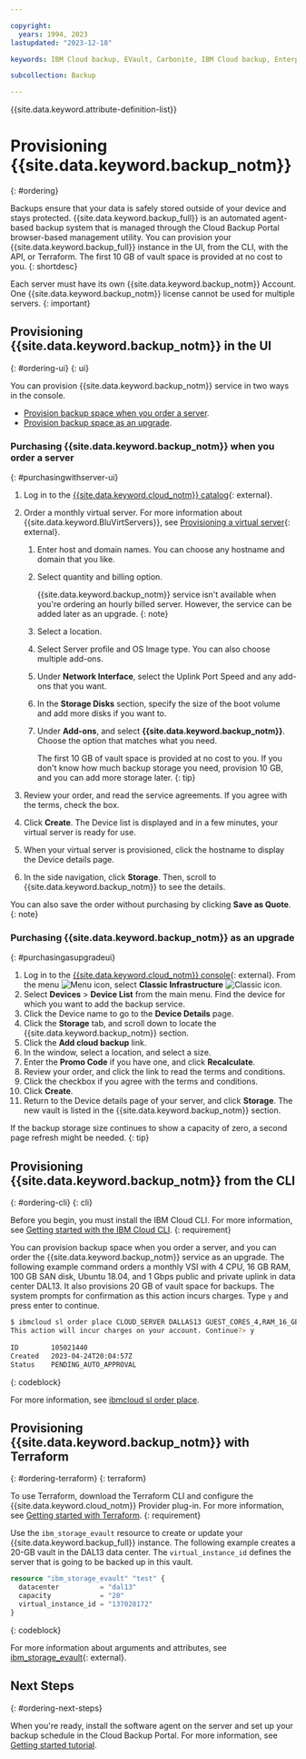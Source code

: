 ```yaml
---

copyright:
  years: 1994, 2023
lastupdated: "2023-12-18"

keywords: IBM Cloud backup, EVault, Carbonite, IBM Cloud backup, Enterprise backup, billing, pricing,

subcollection: Backup

---
```

{{site.data.keyword.attribute-definition-list}}

# Provisioning {{site.data.keyword.backup_notm}}
{: #ordering}

Backups ensure that your data is safely stored outside of your device and stays protected. {{site.data.keyword.backup_full}} is an automated agent-based backup system that is managed through the Cloud Backup Portal browser-based management utility. You can provision your {{site.data.keyword.backup_full}} instance in the UI, from the CLI, with the API, or Terraform. The first 10 GB of vault space is provided at no cost to you.
{: shortdesc}

Each server must have its own {{site.data.keyword.backup_notm}} Account. One {{site.data.keyword.backup_notm}} license cannot be used for multiple servers.
{: important}

## Provisioning {{site.data.keyword.backup_notm}} in the UI
{: #ordering-ui}
{: ui}

You can provision {{site.data.keyword.backup_notm}} service in two ways in the console.
* [Provision backup space when you order a server](#purchasingwithserver-ui).
* [Provision backup space as an upgrade](#purchasingasupgradeui).

### Purchasing {{site.data.keyword.backup_notm}} when you order a server
{: #purchasingwithserver-ui}

1. Log in to the [{{site.data.keyword.cloud_notm}} catalog](/catalog){: external}.
2. Order a monthly virtual server. For more information about {{site.data.keyword.BluVirtServers}}, see [Provisioning a virtual server](/docs/virtual-servers?topic=virtual-servers-getting-started-tutorial#provisioning-a-virtual-server-getting-started){: external}.
   1. Enter host and domain names. You can choose any hostname and domain that you like.
   1. Select quantity and billing option.

       {{site.data.keyword.backup_notm}} service isn't available when you're ordering an hourly billed server. However, the service can be added later as an upgrade.
       {: note}

   1. Select a location.
   1. Select Server profile and OS Image type. You can also choose multiple add-ons.
   1. Under **Network Interface**, select the Uplink Port Speed and any add-ons that you want.
   1. In the **Storage Disks** section, specify the size of the boot volume and add more disks if you want to.
   1. Under **Add-ons**, and select **{{site.data.keyword.backup_notm}}**. Choose the option that matches what you need.
   
      The first 10 GB of vault space is provided at no cost to you. If you don't know how much backup storage you need, provision 10 GB, and you can add more storage later.
      {: tip}

3. Review your order, and read the service agreements. If you agree with the terms, check the box.
4. Click **Create**. The Device list is displayed and in a few minutes, your virtual server is ready for use.
5. When your virtual server is provisioned, click the hostname to display the Device details page.
6. In the side navigation, click **Storage**. Then, scroll to {{site.data.keyword.backup_notm}} to see the details.

You can also save the order without purchasing by clicking **Save as Quote**.
{: note}

### Purchasing {{site.data.keyword.backup_notm}} as an upgrade
{: #purchasingasupgradeui}

1. Log in to the [{{site.data.keyword.cloud_notm}} console](/login){: external}. From the menu ![Menu icon](../icons/icon_hamburger.svg "Menu"), select **Classic Infrastructure** ![Classic icon](../icons/classic.svg "Classic").
1. Select **Devices** > **Device List** from the main menu. Find the device for which you want to add the backup service.
1. Click the Device name to go to the **Device Details** page.
1. Click the **Storage** tab, and scroll down to locate the {{site.data.keyword.backup_notm}} section.
1. Click the **Add cloud backup** link.
1. In the window, select a location, and select a size.
1. Enter the **Promo Code** if you have one, and click **Recalculate**.
1. Review your order, and click the link to read the terms and conditions.
1. Click the checkbox if you agree with the terms and conditions.
1. Click **Create**.
1. Return to the Device details page of your server, and click **Storage**. The new vault is listed in the {{site.data.keyword.backup_notm}} section.

If the backup storage size continues to show a capacity of zero, a second page refresh might be needed.
{: tip}

## Provisioning {{site.data.keyword.backup_notm}} from the CLI
{: #ordering-cli}
{: cli}

Before you begin, you must install the IBM Cloud CLI. For more information, see [Getting started with the IBM Cloud CLI](https://cloud.ibm.com/docs/cli?topic=cli-getting-started).
{: requirement}

You can provision backup space when you order a server, and you can order the {{site.data.keyword.backup_notm}} service as an upgrade. The following example command orders a monthly VSI with 4 CPU, 16 GB RAM, 100 GB SAN disk, Ubuntu 18.04, and 1 Gbps public and private uplink in data center DAL13. It also provisions 20 GB of vault space for backups. The system prompts for confirmation as this action incurs charges. Type `y` and press enter to continue.

```sh
$ ibmcloud sl order place CLOUD_SERVER DALLAS13 GUEST_CORES_4,RAM_16_GB,REBOOT_REMOTE_CONSOLE,1_GBPS_PUBLIC_PRIVATE_NETWORK_UPLINKS,BANDWIDTH_0_GB_2,1_IP_ADDRESS,GUEST_DISK_100_GB_SAN,OS_UBUNTU_18_04_LTS_BIONIC_BEAVER_LAMP_64_BIT,MONITORING_HOST_PING,NOTIFICATION_EMAIL_AND_TICKET,AUTOMATED_NOTIFICATION,UNLIMITED_SSL_VPN_USERS_1_PPTP_VPN_USER_PER_ACCOUNT,NESSUS_VULNERABILITY_ASSESSMENT_REPORTING,EVAULT_20_GB --billing monthly --extras '{"virtualGuests": [{"hostname": "test", "domain": "softlayer.com"}]}' --complex-type SoftLayer_Container_Product_Order_Virtual_Guest
This action will incur charges on your account. Continue?> y
       
ID        105021440
Created   2023-04-24T20:04:57Z
Status    PENDING_AUTO_APPROVAL
```
{: codeblock}

For more information, see [ibmcloud sl order place](/docs/cli?topic=cli-sl-manage-classic-orders).

## Provisioning {{site.data.keyword.backup_notm}} with Terraform
{: #ordering-terraform}
{: terraform}

To use Terraform, download the Terraform CLI and configure the {{site.data.keyword.cloud_notm}} Provider plug-in. For more information, see [Getting started with Terraform](/docs/ibm-cloud-provider-for-terraform?topic=ibm-cloud-provider-for-terraform-getting-started).
{: requirement}

Use the `ibm_storage_evault` resource to create or update your {{site.data.keyword.backup_full}} instance. The following example creates a 20-GB vault in the DAL13 data center. The `virtual_instance_id` defines the server that is going to be backed up in this vault.

```terraform
resource "ibm_storage_evault" "test" {
  datacenter          = "dal13"
  capacity            = "20"
  virtual_instance_id = "137028172"
}
```
{: codeblock}

For more information about arguments and attributes, see [ibm_storage_evault](https://registry.terraform.io/providers/IBM-Cloud/ibm/latest/docs/resources/storage_evault){: external}.

## Next Steps
{: #ordering-next-steps}

When you're ready, install the software agent on the server and set up your backup schedule in the Cloud Backup Portal. For more information, see [Getting started tutorial](/docs/Backup?topic=Backup-getting-started#getting-started).
